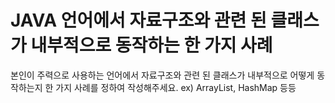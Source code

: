 # JAVA 언어에서 자료구조와 관련 된 클래스가 내부적으로 동작하는 한 가지 사례

본인이 주력으로 사용하는 언어에서 자료구조와 관련 된 클래스가 내부적으로 어떻게 동작하는지 한 가지 사례를 정하여 작성해주세요. ex) ArrayList, HashMap 등등
